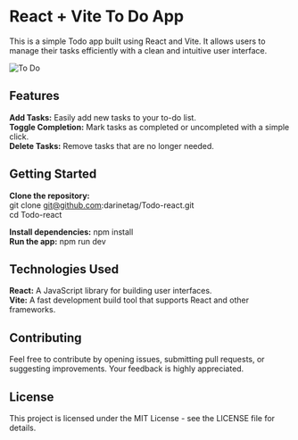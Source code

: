 # React + Vite To Do App
This is a simple Todo app built using React and Vite. It allows users to manage their tasks efficiently with a clean and intuitive user interface.<br>

![To Do](https://github.com/darinetag/Todo-react/assets/137963187/f1ba043a-1f55-4f40-b888-f65049eeb290)


## Features
<strong>Add Tasks:</strong> Easily add new tasks to your to-do list.<br>
<strong>Toggle Completion:</strong> Mark tasks as completed or uncompleted with a simple click.<br>
<strong>Delete Tasks:</strong> Remove tasks that are no longer needed.<br>

## Getting Started
<strong>Clone the repository:</strong> <br>
git clone git@github.com:darinetag/Todo-react.git<br>
cd  Todo-react<br>

<strong>Install dependencies:</strong> npm install <br>
<strong>Run the app:</strong> npm run dev <br>

## Technologies Used
<strong>React:</strong> A JavaScript library for building user interfaces.<br>
<strong>Vite:</strong> A fast development build tool that supports React and other frameworks.<br>

## Contributing
Feel free to contribute by opening issues, submitting pull requests, or suggesting improvements. Your feedback is highly appreciated.

## License
This project is licensed under the MIT License - see the LICENSE file for details.

